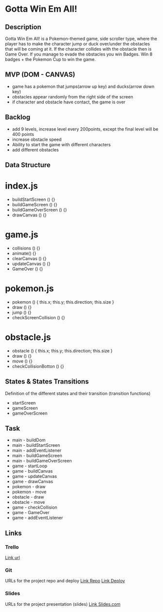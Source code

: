 # Gotta Win Em All!


## Description

Gotta Win Em All! is a Pokemon-themed game, side scroller type, where the player has to make the character jump or duck over/under the obstacles that will be coming at it. If the character collides with the obstacle then is Game Over.
If you manage to evade the obstacles you win Badges. Win 8 badges + the Pokemon Cup to win the game.

## MVP (DOM - CANVAS)

- game has a pokemon that jumps(arrow up key) and ducks(arrow down key)
- obstacles appear randomly from the right side of the screen
- if character and obstacle have contact, the game is over


## Backlog

- add 9 levels, increase level  every 200points, except the final level will be 400 points
- increase obstacle speed
- Ability to start the game with different characters
- add different obstacles

## Data Structure

# index.js

- buildStartScreen () {}
- buildGameScreen () {}
- buildGameOverScreen () {}
- drawCanvas () {}

# game.js
- collisions () {}
- animate() {}
- clearCanvas () {}
- updateCanvas () {}
- GameOver () {}

# pokemon.js

- pokemon () {
  this.x;
  this.y;
  this.direction;
  this.size
  }
- draw () {}
- jump () {}
- checkScreenCollision () {}

# obstacle.js

- obstacle () {
  this.x;
  this.y;
  this.direction;
  this.size
  }
- draw () {}
- move () {}
- checkCollisionBotton () {}

## States & States Transitions

Definition of the different states and their transition (transition functions)

- startScreen
- gameScreen
- gameOverScreen

## Task

- main - buildDom
- main - buildStartScreen
- main - addEventListener
- main - buildGameScreen
- main - buildGameOverScreen
- game - startLoop
- game - buildCanvas
- game - updateCanvas
- game - drawCanvas
- pokemon - draw
- pokemon - move
- obstacle - draw
- obstacle - move
- game - checkCollision
- game - GameOver
- game - addEventListener

## Links

### Trello

[Link url](https://trello.com/b/wsFCS9g2/pokemon-game)

### Git

URLs for the project repo and deploy
[Link Repo](https://github.com/sil-sin/Gotta-Win-Em-All.git)
[Link Deploy](https://sil-sin.github.io/Gotta-Win-Em-All-provisory/)

### Slides

URLs for the project presentation (slides)
[Link Slides.com](https://docs.google.com)

